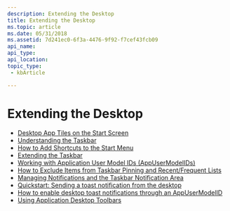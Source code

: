 ```yaml
---
description: Extending the Desktop
title: Extending the Desktop
ms.topic: article
ms.date: 05/31/2018
ms.assetid: 7d241ec0-6f3a-4476-9f92-f7cef43fcb09
api_name: 
api_type: 
api_location: 
topic_type: 
 - kbArticle

---
```


# Extending the Desktop

-   [Desktop App Tiles on the Start Screen](desktop-app-tiles-on-the-start-screen.md)
-   [Understanding the Taskbar](taskbar.md)
-   [How to Add Shortcuts to the Start Menu](how-to-add-shortcuts-to-the-start-menu.md)
-   [Extending the Taskbar](taskbar-extensions.md)
-   [Working with Application User Model IDs (AppUserModelIDs)](appids.md)
-   [How to Exclude Items from Taskbar Pinning and Recent/Frequent Lists](how-to-exclude-items-from-taskbar-pinning-and-recent-frequent-lists.md)
-   [Managing Notifications and the Taskbar Notification Area](notification-area.md)
-   [Quickstart: Sending a toast notification from the desktop](quickstart-sending-desktop-toast.md)
-   [How to enable desktop toast notifications through an AppUserModelID](enable-desktop-toast-with-appusermodelid.md)
-   [Using Application Desktop Toolbars](application-desktop-toolbars.md)

 

 



